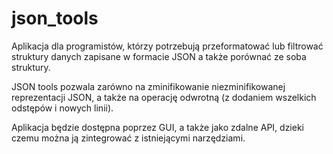 # json_tools
Aplikacja dla programistów, którzy potrzebują przeformatować lub filtrować struktury danych zapisane w formacie JSON 
a także porównać ze soba struktury.

JSON tools pozwala zarówno na zminifikowanie niezminifikowanej reprezentacji JSON, 
a także na operację odwrotną (z dodaniem wszelkich odstępów i nowych linii).

Aplikacja będzie dostępna poprzez GUI, 
a także jako zdalne API, dzieki czemu można ją zintegrować z istniejącymi narzędziami.

